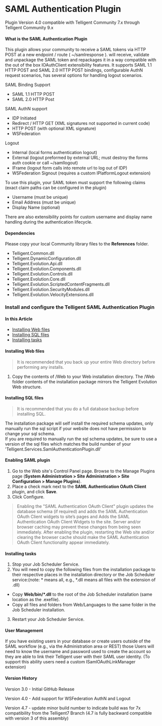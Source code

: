 # SAML Authentication Plugin

Plugin Version 4.0 compatible with Telligent Community 7.x through Telligent Community 9.x

#### What is the SAML Authentication Plugin

This plugin allows your community to receive a SAML tokens via HTTP POST at a new endpoint / route ( ~/samlresponse ).
will receive, validate and unpackage the SAML token and repackages it in a way compatible with the out of the box IOAuthClient extensibility features.  It supports 
SAML 1.1 HTTP POST and SAML 2.0 HTTP POST bindings, configurable AuthN request scenarios, has several options for handling logout scenarios.

SAML Binding Support
- SAML 1.1 HTTP POST
- SAML 2.0 HTTP Post

SAML AuthN support
- IDP Initiated
- Redirect / HTTP GET (XML signatures not supported in current code)
- HTTP POST (with optional XML signature)
- WSFederation

Logout
- Internal (local forms authentication logout)
- External (logout preformed by external URL; must destroy the forms auth cookie or call ~/samllogout)
- IFrame (logout form calls into remote url to log out of IDP)
- WSFederation Signout (requires a custom IPlatformLogout extension)

To use this plugin, your SAML token must support the following claims (exact claim paths can be configured  in the plugin)
- Username (must be unique)
- Email Address (must be unique)
- Display Name (optional)

There are also extensibility points for custom username and display name handling during the authentication  lifecycle.



#### Dependencies

Please copy your local Community library files to the **References** folder. 

- Telligent.Common.dll
- Telligent.DynamicConfiguration.dll
- Telligent.Evolution.Api.dll
- Telligent.Evolution.Components.dll
- Telligent.Evolution.Controls.dll
- Telligent.Evolution.Core.dll
- Telligent.Evolution.ScriptedContentFragments.dll
- Telligent.Evolution.SecurityModules.dll
- Telligent.Evolution.VelocityExtensions.dll

### Install and configure the Telligent SAML Authentication Plugin

#### In this Article

- [Installing Web files](#installing-web-files)
- [Installing SQL files](#installing-sql-files)
- [Installing tasks](#installing-tasks)

#### Installing Web files

> It is recommended that you back up your entire Web directory before performing any installs.

1. Copy the contents of /Web to your Web installation directory.  The /Web folder contents of the installation package mirrors the Telligent Evolution Web structure.


#### Installing SQL files

> It is recommended that you do a full database backup before installing SQL.

The installation package will self install the required schema updates, only manually run the sql script if your website does not have permission to change your sql schema.  
If you are required to manually run the sql schema updates, be sure to use a version of the sql files which matches the build number of your 'Telligent.Services.SamlAuthenticationPlugin.dll'

#### Enabling SAML plugin

1. Go to the Web site's Control Panel page. Browse to the Manage Plugins page (**System Administration > Site Administration > Site Configuration > Manage Plugins**).
2. Place a check mark next to the **SAML Authentication OAuth Client** plugin, and click **Save**.
3. Click Configure.  

[//]: # "TODO Configuration Information"

> Enabling the "SAML Authentication OAuth Client" plugin updates the database schema (if required) and adds the SAML Authentication OAuth Client widgets to site’s pages and Adds the SAML Authentication OAuth Client Widgets to the site. Server and/or browser caching may prevent these changes from being seen immediately. After enabling the plugin, restarting the Web site and/or clearing the browser cache should make the SAML Authentication OAuth Client functionality appear immediately.

#### Installing tasks

1. Stop your Job Scheduler Service.
2. You will need to copy the following files from the installation package to their respective places in the installation directory or the Job Scheduler service:(note: * means all, e.g., *.dll means all files with the extension of .dll)
  - Copy **Web/bin/&#42;.dll** to the root of the Job Scheduler installation (same location as the .exefile).
  - Copy all files and folders from Web/Languages to the same folder in the Job Scheduler installation.
3. Restart your Job Scheduler Service.

#### User Management
If you have existing users in your database or create users outside of the SAML workflow (e.g., via the Administration area or REST) those Users will need to know the username and password used to create the account so they are able to link their Telligent user with their SAML user identity. (To support this ability users need a custom ISamlOAuthLinkManager extension)

#### Version History
Version 3.0 - Initial GitHub Release

Version 4.0 - Add support for WSFederation AuthN and Logout

Version 4.7 - update minor build number to indicate build was for 7x compatibility from the Telligent7 Branch  (4.7 is fully backward compatible with version 3 of this assembly)